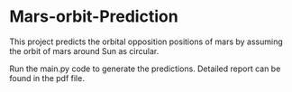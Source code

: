 # Mars-orbit-Prediction
This project predicts the orbital opposition positions of mars by assuming the orbit of mars around Sun as circular.

Run the main.py code to generate the predictions.
Detailed report can be found in the pdf file.
